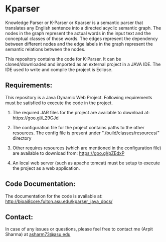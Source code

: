 # Kparser

Knowledge Parser or K-Parser or Kparser is a semantic parser that translates any English sentence into a directed acyclic semantic graph. The nodes in the graph represent the actual words in the input text and the conceptual classes of those words. 
The edges represent the dependency between different nodes and the edge labels in the graph represent the semantic relations between the nodes.

<!-- An online demonstration of the K-Parser system is available at www.kparser.org -->

This repository contains the code for K-Parser. It can be cloned/downloaded and imported as an external project in a JAVA IDE.
The IDE used to write and compile the project is Eclipse.

## Requirements:
This repository is a Java Dynamic Web Project. Following requirements must be satisfied to execute the code in the project.

1. The required JAR files for the project are available to download at:
   https://goo.gl/L29GJd
   
2. The configuration file for the project contains paths to the other resources. 
   The config file is present under "./build/classes/resources/" directory
   
3. Other requires resources (which are mentioned in the configuration file) are available to download from:
   https://goo.gl/pZEdxP

4. An local web server (such as apache tomcat) must be setup to execute the project as a web application.

## Code Documentation:
The documentation for the code is available at:
http://bioai8core.fulton.asu.edu/kparser_java_docs/


## Contact:
In case of any issues or questions, please feel free to contact me (Arpit Sharma) at asharm73@asu.edu
